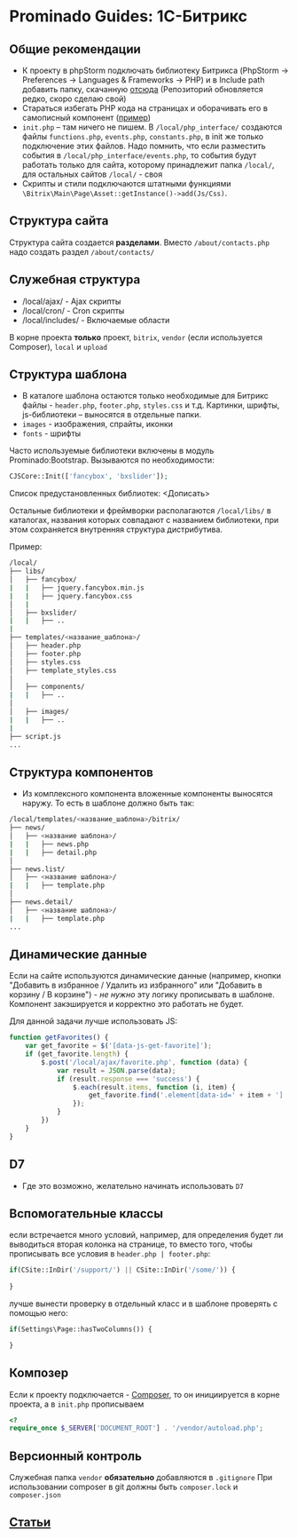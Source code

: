 # Prominado Guides: 1С-Битрикс

## Общие рекомендации
- К проекту в phpStorm подключать библиотеку Битрикса (PhpStorm -> Preferences -> Languages & Frameworks -> PHP) и в Include path добавить папку, скачанную [отсюда](https://github.com/matiaspub/bxApiDocs) (Репозиторий обновляется редко, скоро сделаю свой)
- Стараться избегать PHP кода на страницах и оборачивать его в самописный компонент ([пример](https://github.com/Prominado-ru/bitrix-component/))
- `init.php` – там ничего не пишем. В `/local/php_interface/` создаются файлы `functions.php`, `events.php`, `constants.php`, в init же только подключение этих файлов. Надо помнить, что если разместить события в `/local/php_interface/events.php`, то события будут работать только для сайта, которому принадлежит папка `/local/`, для остальных сайтов `/local/` - своя
- Скрипты и стили подключаются штатными функциями `\Bitrix\Main\Page\Asset::getInstance()->add(Js/Css)`.

## Структура сайта
Структура сайта создается **разделами**.
Вместо `/about/contacts.php` надо создать раздел `/about/contacts/`

## Служебная структура
- /local/ajax/ - Ajax скрипты
- /local/cron/ - Cron скрипты
- /local/includes/ - Включаемые области

В корне проекта **только** проект, ````bitrix````, ````vendor```` (если используется Composer), ````local```` и ````upload````

## Структура шаблона
- В каталоге шаблона остаются только необходимые для Битрикс файлы - `header.php`, `footer.php`, `styles.css` и т.д. Картинки, шрифты, js-библиотеки – выносятся в отдельные папки.
- `images` - изображения, спрайты, иконки
- `fonts` - шрифты

Часто используемые библиотеки включены в модуль Prominado:Bootstrap. 
Вызываются по необходимости:
```php
CJSCore::Init(['fancybox', 'bxslider']);
```  

Список предустановленных библиотек: <Дописать>

Остальные библиотеки и фреймворки располагаются ``/local/libs/`` в каталогах, названия которых совпадают с названием библиотеки, при этом сохраняется внутренняя структура дистрибутива.

Пример:

```bash
/local/
├── libs/
│   ├── fancybox/
|   |   ├── jquery.fancybox.min.js
|   |   ├── jquery.fancybox.css
│   |
│   ├── bxslider/
|   |   ├── ..
|
├── templates/<название_шаблона>/
│   ├── header.php
│   ├── footer.php
│   ├── styles.css
│   ├── template_styles.css
│
│   ├── components/
|   |   ├── ..
│
│   ├── images/
|   |   ├── ..
|
├── script.js
...
```

## Структура компонентов
- Из комплексного компонента вложенные компоненты выносятся наружу. То есть в шаблоне должно быть так:
```bash
/local/templates/<название_шаблона>/bitrix/
├── news/
│   ├── <название шаблона>/
|   |   ├── news.php
|   |   ├── detail.php
│
├── news.list/
│   ├── <название шаблона>/
|   |   ├── template.php
│
├── news.detail/
│   ├── <название шаблона>/
|   |   ├── template.php
...
```

## Динамические данные
Если на сайте используются динамические данные (например, кнопки "Добавить в избранное / Удалить из избранного" или "Добавить в корзину / В корзине") - *не нужно* эту логику прописывать в шаблоне.
Компонент закэшируется и корректно это работать не будет.

Для данной задачи лучше использовать JS:

````javascript
function getFavorites() {
    var get_favorite = $('[data-js-get-favorite]');
    if (get_favorite.length) {
        $.post('/local/ajax/favorite.php', function (data) {
            var result = JSON.parse(data);
            if (result.response === 'success') {
                $.each(result.items, function (i, item) {
                    get_favorite.find('.element[data-id=' + item + '] .element__heart').addClass('active');
                });
            }
        })
    }
}
````

## D7
- Где это возможно, желательно начинать использовать `D7`

## Вспомогательные классы

если встречается много условий, например, для определения будет ли выводиться вторая колонка на странице, то вместо того, чтобы прописывать все условия в ``header.php | footer.php``:

````php
if(CSite::InDir('/support/') || CSite::InDir('/some/')) {
    
}

````

лучше вынести проверку в отдельный класс и в шаблоне проверять с помощью него:
````php
if(Settings\Page::hasTwoColumns()) {

}
````

## Композер
Если к проекту подключается - [Composer](getcomposer.org), то он инициируется в корне проекта, а в ````init.php```` прописываем
````php
<?
require_once $_SERVER['DOCUMENT_ROOT'] . '/vendor/autoload.php';
````

## Версионный контроль
Служебная папка ````vendor```` **обязательно** добавляются в ````.gitignore````
При использовании composer в git должны быть ````composer.lock```` и ````composer.json````

## [Статьи](../Other/Links.md#Битрикс)